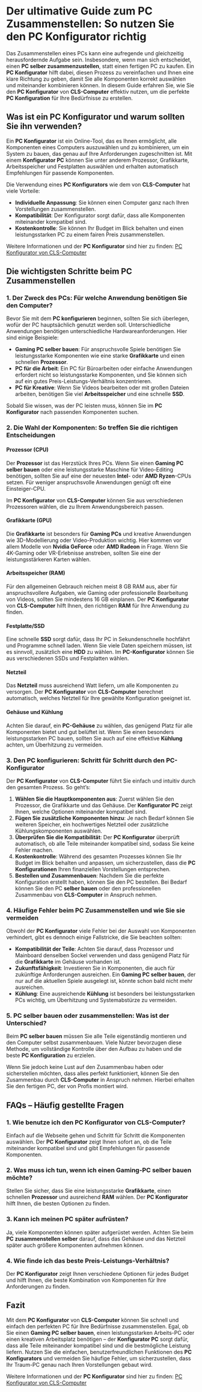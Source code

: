# Der ultimative Guide zum PC Zusammenstellen: So nutzen Sie den PC Konfigurator richtig

Das Zusammenstellen eines PCs kann eine aufregende und gleichzeitig herausfordernde Aufgabe sein. Insbesondere, wenn man sich entscheidet, einen **PC selber zusammenzustellen**, statt einen fertigen PC zu kaufen. Ein **PC Konfigurator** hilft dabei, diesen Prozess zu vereinfachen und Ihnen eine klare Richtung zu geben, damit Sie alle Komponenten korrekt auswählen und miteinander kombinieren können. In diesem Guide erfahren Sie, wie Sie den **PC Konfigurator** von **CLS-Computer** effektiv nutzen, um die perfekte **PC Konfiguration** für Ihre Bedürfnisse zu erstellen.

## Was ist ein PC Konfigurator und warum sollten Sie ihn verwenden?

Ein **PC Konfigurator** ist ein Online-Tool, das es Ihnen ermöglicht, alle Komponenten eines Computers auszuwählen und zu kombinieren, um ein System zu bauen, das genau auf Ihre Anforderungen zugeschnitten ist. Mit einem **Konfigurator PC** können Sie unter anderem Prozessor, Grafikkarte, Arbeitsspeicher und Festplatten auswählen und erhalten automatisch Empfehlungen für passende Komponenten.

Die Verwendung eines **PC Konfigurators** wie dem von **CLS-Computer** hat viele Vorteile:

- **Individuelle Anpassung**: Sie können einen Computer ganz nach Ihren Vorstellungen zusammenstellen.
- **Kompatibilität**: Der Konfigurator sorgt dafür, dass alle Komponenten miteinander kompatibel sind.
- **Kostenkontrolle**: Sie können Ihr Budget im Blick behalten und einen leistungsstarken PC zu einem fairen Preis zusammenstellen.

Weitere Informationen und der **PC Konfigurator** sind hier zu finden: [PC Konfigurator von CLS-Computer](https://cls-computer.de/pc-konfigurator/)

## Die wichtigsten Schritte beim PC Zusammenstellen

### 1. Der Zweck des PCs: Für welche Anwendung benötigen Sie den Computer?

Bevor Sie mit dem **PC konfigurieren** beginnen, sollten Sie sich überlegen, wofür der PC hauptsächlich genutzt werden soll. Unterschiedliche Anwendungen benötigen unterschiedliche Hardwareanforderungen. Hier sind einige Beispiele:

- **Gaming PC selber bauen**: Für anspruchsvolle Spiele benötigen Sie leistungsstarke Komponenten wie eine starke **Grafikkarte** und einen schnellen **Prozessor**.
- **PC für die Arbeit**: Ein PC für Büroarbeiten oder einfache Anwendungen erfordert nicht so leistungsstarke Komponenten, und Sie können sich auf ein gutes Preis-Leistungs-Verhältnis konzentrieren.
- **PC für Kreative**: Wenn Sie Videos bearbeiten oder mit großen Dateien arbeiten, benötigen Sie viel **Arbeitsspeicher** und eine schnelle **SSD**.

Sobald Sie wissen, was der PC leisten muss, können Sie im **PC Konfigurator** nach passenden Komponenten suchen.

### 2. Die Wahl der Komponenten: So treffen Sie die richtigen Entscheidungen

#### Prozessor (CPU)

Der **Prozessor** ist das Herzstück Ihres PCs. Wenn Sie einen **Gaming PC selber bauen** oder eine leistungsstarke Maschine für Video-Editing benötigen, sollten Sie auf eine der neuesten **Intel**- oder **AMD Ryzen**-CPUs setzen. Für weniger anspruchsvolle Anwendungen genügt oft eine Einsteiger-CPU.

Im **PC Konfigurator** von **CLS-Computer** können Sie aus verschiedenen Prozessoren wählen, die zu Ihrem Anwendungsbereich passen.

#### Grafikkarte (GPU)

Die **Grafikkarte** ist besonders für **Gaming PCs** und kreative Anwendungen wie 3D-Modellierung oder Video-Produktion wichtig. Hier kommen vor allem Modelle von **Nvidia GeForce** oder **AMD Radeon** in Frage. Wenn Sie 4K-Gaming oder VR-Erlebnisse anstreben, sollten Sie eine der leistungsstärkeren Karten wählen.

#### Arbeitsspeicher (RAM)

Für den allgemeinen Gebrauch reichen meist 8 GB RAM aus, aber für anspruchsvollere Aufgaben, wie Gaming oder professionelle Bearbeitung von Videos, sollten Sie mindestens 16 GB einplanen. Der **PC Konfigurator** von **CLS-Computer** hilft Ihnen, den richtigen **RAM** für Ihre Anwendung zu finden.

#### Festplatte/SSD

Eine schnelle **SSD** sorgt dafür, dass Ihr PC in Sekundenschnelle hochfährt und Programme schnell laden. Wenn Sie viele Daten speichern müssen, ist es sinnvoll, zusätzlich eine **HDD** zu wählen. Im **PC-Konfigurator** können Sie aus verschiedenen SSDs und Festplatten wählen.

#### Netzteil

Das **Netzteil** muss ausreichend Watt liefern, um alle Komponenten zu versorgen. Der **PC Konfigurator** von **CLS-Computer** berechnet automatisch, welches Netzteil für Ihre gewählte Konfiguration geeignet ist.

#### Gehäuse und Kühlung

Achten Sie darauf, ein **PC-Gehäuse** zu wählen, das genügend Platz für alle Komponenten bietet und gut belüftet ist. Wenn Sie einen besonders leistungsstarken PC bauen, sollten Sie auch auf eine effektive **Kühlung** achten, um Überhitzung zu vermeiden.

### 3. Den PC konfigurieren: Schritt für Schritt durch den PC-Konfigurator

Der **PC Konfigurator** von **CLS-Computer** führt Sie einfach und intuitiv durch den gesamten Prozess. So geht’s:

1. **Wählen Sie die Hauptkomponenten aus**: Zuerst wählen Sie den Prozessor, die Grafikkarte und das Gehäuse. Der **Konfigurator PC** zeigt Ihnen, welche Optionen miteinander kompatibel sind.
2. **Fügen Sie zusätzliche Komponenten hinzu**: Je nach Bedarf können Sie weiteren Speicher, ein hochwertiges Netzteil oder zusätzliche Kühlungskomponenten auswählen.
3. **Überprüfen Sie die Kompatibilität**: Der **PC Konfigurator** überprüft automatisch, ob alle Teile miteinander kompatibel sind, sodass Sie keine Fehler machen.
4. **Kostenkontrolle**: Während des gesamten Prozesses können Sie Ihr Budget im Blick behalten und anpassen, um sicherzustellen, dass die **PC Konfigurationen** Ihren finanziellen Vorstellungen entsprechen.
5. **Bestellen und Zusammenbauen**: Nachdem Sie die perfekte Konfiguration erstellt haben, können Sie den PC bestellen. Bei Bedarf können Sie den PC **selber bauen** oder den professionellen Zusammenbau von **CLS-Computer** in Anspruch nehmen.

### 4. Häufige Fehler beim PC Zusammenstellen und wie Sie sie vermeiden

Obwohl der **PC Konfigurator** viele Fehler bei der Auswahl von Komponenten verhindert, gibt es dennoch einige Fallstricke, die Sie beachten sollten:

- **Kompatibilität der Teile**: Achten Sie darauf, dass Prozessor und Mainboard denselben Sockel verwenden und dass genügend Platz für die **Grafikkarte** im Gehäuse vorhanden ist.
- **Zukunftsfähigkeit**: Investieren Sie in Komponenten, die auch für zukünftige Anforderungen ausreichen. Ein **Gaming PC selber bauen**, der nur auf die aktuellen Spiele ausgelegt ist, könnte schon bald nicht mehr ausreichen.
- **Kühlung**: Eine ausreichende **Kühlung** ist besonders bei leistungsstarken PCs wichtig, um Überhitzung und Systemabstürze zu vermeiden.

### 5. PC selber bauen oder zusammenstellen: Was ist der Unterschied?

Beim **PC selber bauen** müssen Sie alle Teile eigenständig montieren und den Computer selbst zusammenbauen. Viele Nutzer bevorzugen diese Methode, um vollständige Kontrolle über den Aufbau zu haben und die beste **PC Konfiguration** zu erzielen.

Wenn Sie jedoch keine Lust auf den Zusammenbau haben oder sicherstellen möchten, dass alles perfekt funktioniert, können Sie den Zusammenbau durch **CLS-Computer** in Anspruch nehmen. Hierbei erhalten Sie den fertigen PC, der von Profis montiert wird.

## FAQs – Häufig gestellte Fragen

### 1. Wie benutze ich den **PC Konfigurator** von **CLS-Computer**?

Einfach auf die Webseite gehen und Schritt für Schritt die Komponenten auswählen. Der **PC Konfigurator** zeigt Ihnen sofort an, ob die Teile miteinander kompatibel sind und gibt Empfehlungen für passende Komponenten.

### 2. Was muss ich tun, wenn ich einen Gaming-PC selber bauen möchte?

Stellen Sie sicher, dass Sie eine leistungsstarke **Grafikkarte**, einen schnellen **Prozessor** und ausreichend **RAM** wählen. Der **PC Konfigurator** hilft Ihnen, die besten Optionen zu finden.

### 3. Kann ich meinen PC später aufrüsten?

Ja, viele Komponenten können später aufgerüstet werden. Achten Sie beim **PC zusammenstellen selber** darauf, dass das Gehäuse und das Netzteil später auch größere Komponenten aufnehmen können.

### 4. Wie finde ich das beste Preis-Leistungs-Verhältnis?

Der **PC Konfigurator** zeigt Ihnen verschiedene Optionen für jedes Budget und hilft Ihnen, die beste Kombination von Komponenten für Ihre Anforderungen zu finden.

## Fazit

Mit dem **PC Konfigurator** von **CLS-Computer** können Sie schnell und einfach den perfekten PC für Ihre Bedürfnisse zusammenstellen. Egal, ob Sie einen **Gaming PC selber bauen**, einen leistungsstarken Arbeits-PC oder einen kreativen Arbeitsplatz benötigen – der **Konfigurator PC** sorgt dafür, dass alle Teile miteinander kompatibel sind und die bestmögliche Leistung liefern. Nutzen Sie die einfachen, benutzerfreundlichen Funktionen des **PC Konfigurators** und vermeiden Sie häufige Fehler, um sicherzustellen, dass Ihr Traum-PC genau nach Ihren Vorstellungen gebaut wird.

Weitere Informationen und der **PC Konfigurator** sind hier zu finden: [PC Konfigurator von CLS-Computer](https://cls-computer.de/pc-konfigurator/)
